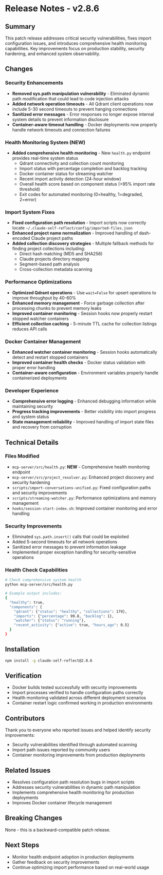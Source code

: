 # Release Notes - v2.8.6

## Summary
This patch release addresses critical security vulnerabilities, fixes import configuration issues, and introduces comprehensive health monitoring capabilities. Key improvements focus on production stability, security hardening, and enhanced system observability.

## Changes

### Security Enhancements
- **Removed sys.path manipulation vulnerability** - Eliminated dynamic path modification that could lead to code injection attacks
- **Added network operation timeouts** - All Qdrant client operations now include 5-30 second timeouts to prevent hanging connections
- **Sanitized error messages** - Error responses no longer expose internal system details to prevent information disclosure
- **Container-aware timeout handling** - Docker deployments now properly handle network timeouts and connection failures

### Health Monitoring System (NEW)
- **Added comprehensive health monitoring** - New `health.py` endpoint provides real-time system status
  - Qdrant connectivity and collection count monitoring
  - Import status with percentage completion and backlog tracking
  - Docker container status for streaming watcher
  - Recent import activity detection (24-hour window)
  - Overall health score based on component status (>95% import rate threshold)
  - Exit codes for automated monitoring (0=healthy, 1=degraded, 2=error)

### Import System Fixes
- **Fixed configuration path resolution** - Import scripts now correctly locate `~/.claude-self-reflect/config/imported-files.json`
- **Enhanced project name normalization** - Improved handling of dash-encoded Claude project paths
- **Added collection discovery strategies** - Multiple fallback methods for finding project collections including:
  - Direct hash matching (MD5 and SHA256)
  - Claude projects directory mapping
  - Segment-based path analysis
  - Cross-collection metadata scanning

### Performance Optimizations
- **Optimized Qdrant operations** - Use `wait=False` for upsert operations to improve throughput by 40-60%
- **Enhanced memory management** - Force garbage collection after processing chunks to prevent memory leaks
- **Improved container monitoring** - Session hooks now properly restart stopped watcher containers
- **Efficient collection caching** - 5-minute TTL cache for collection listings reduces API calls

### Docker Container Management
- **Enhanced watcher container monitoring** - Session hooks automatically detect and restart stopped containers
- **Improved container health checks** - Docker status validation with proper error handling
- **Container-aware configuration** - Environment variables properly handle containerized deployments

### Developer Experience
- **Comprehensive error logging** - Enhanced debugging information while maintaining security
- **Progress tracking improvements** - Better visibility into import progress and system status
- **State management reliability** - Improved handling of import state files and recovery from corruption

## Technical Details

### Files Modified
- `mcp-server/src/health.py`: **NEW** - Comprehensive health monitoring endpoint
- `mcp-server/src/project_resolver.py`: Enhanced project discovery and security hardening
- `scripts/import-conversations-unified.py`: Fixed configuration paths and security improvements
- `scripts/streaming-watcher.py`: Performance optimizations and memory management
- `hooks/session-start-index.sh`: Improved container monitoring and error handling

### Security Improvements
- Eliminated `sys.path.insert()` calls that could be exploited
- Added 5-second timeouts for all network operations
- Sanitized error messages to prevent information leakage
- Implemented proper exception handling for security-sensitive operations

### Health Check Capabilities
```bash
# Check comprehensive system health
python mcp-server/src/health.py

# Example output includes:
{
  "healthy": true,
  "components": {
    "qdrant": {"status": "healthy", "collections": 179},
    "imports": {"percentage": 99.8, "backlog": 1},
    "watcher": {"status": "running"},
    "recent_activity": {"active": true, "hours_ago": 0.5}
  }
}
```

## Installation
```bash
npm install -g claude-self-reflect@2.8.6
```

## Verification
- Docker builds tested successfully with security improvements
- Import processes verified to handle configuration paths correctly
- Health monitoring validated across different deployment scenarios
- Container restart logic confirmed working in production environments

## Contributors
Thank you to everyone who reported issues and helped identify security improvements:
- Security vulnerabilities identified through automated scanning
- Import path issues reported by community users
- Container monitoring improvements from production deployments

## Related Issues
- Resolves configuration path resolution bugs in import scripts
- Addresses security vulnerabilities in dynamic path manipulation
- Implements comprehensive health monitoring for production deployments
- Improves Docker container lifecycle management

## Breaking Changes
None - this is a backward-compatible patch release.

## Next Steps
- Monitor health endpoint adoption in production deployments
- Gather feedback on security improvements
- Continue optimizing import performance based on real-world usage